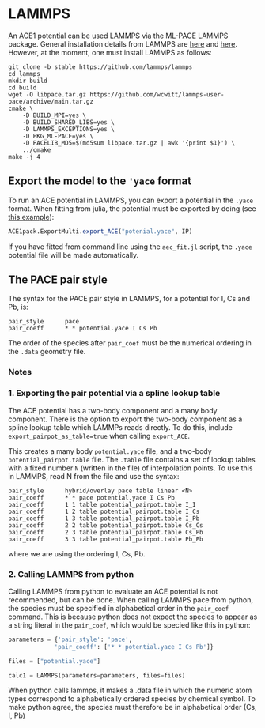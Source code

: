 # LAMMPS

An ACE1 potential can be used LAMMPS via the ML-PACE LAMMPS package. General installation details from LAMMPS are [here](https://docs.lammps.org/Build_extras.html#ml-pace) and [here](https://github.com/ICAMS/lammps-user-pace). However, at the moment, one must install LAMMPS as follows:
```
git clone -b stable https://github.com/lammps/lammps
cd lammps
mkdir build
cd build
wget -O libpace.tar.gz https://github.com/wcwitt/lammps-user-pace/archive/main.tar.gz
cmake \
    -D BUILD_MPI=yes \
    -D BUILD_SHARED_LIBS=yes \
    -D LAMMPS_EXCEPTIONS=yes \
    -D PKG_ML-PACE=yes \
    -D PACELIB_MD5=$(md5sum libpace.tar.gz | awk '{print $1}') \
    ../cmake
make -j 4
```


## Export the model to the `'yace` format

To run an ACE potential in LAMMPS, you can export a potential in the `.yace` format. When fitting from julia, the potential must be exported by doing (see [this example](../literate_tutorials/TiAl.md)):

```julia
ACE1pack.ExportMulti.export_ACE("potenial.yace", IP)
```

If you have fitted from command line using the `aec_fit.jl` script, the `.yace` potential file will be made automatically.

## The PACE pair style

The syntax for the PACE pair style in LAMMPS, for a potential for I, Cs and Pb, is:

```
pair_style      pace
pair_coeff      * * potential.yace I Cs Pb
```
The order of the species after `pair_coef` must be the numerical ordering in the `.data` geometry file. 

### Notes

### 1. Exporting the pair potential via a spline lookup table

The ACE potential has a two-body component and a many body component. There is the option to export the two-body component as a spline lookup table which LAMMPs reads directly. To do this, include `export_pairpot_as_table=true` when calling `export_ACE`.

This creates a many body `potential.yace` file, and a two-body `potential_pairpot.table` file. The `.table` file contains a set of lookup tables with a fixed number `N` (written in the file) of interpolation points. To use this in LAMMPS, read N from the file and use the syntax:

```
pair_style      hybrid/overlay pace table linear <N>
pair_coeff      * * pace potential.yace I Cs Pb
pair_coeff      1 1 table potential_pairpot.table I_I
pair_coeff      1 2 table potential_pairpot.table I_Cs
pair_coeff      1 3 table potential_pairpot.table I_Pb
pair_coeff      2 2 table potential_pairpot.table Cs_Cs
pair_coeff      2 3 table potential_pairpot.table Cs_Pb
pair_coeff      3 3 table potential_pairpot.table Pb_Pb
```

where we are using the ordering I, Cs, Pb.

### 2. Calling LAMMPS from python

Calling LAMMPS from python to evaluate an ACE potential is not recommended, but can be done. When calling LAMMPS pace from python, the species must be specified in alphabetical order in the `pair_coef` command. This is because python does not expect the species to appear as a string literal in the `pair_coef`, which would be specied like this in python:

```python
parameters = {'pair_style': 'pace',
             'pair_coeff': ['* * potential.yace I Cs Pb']}

files = ["potential.yace"]

calc1 = LAMMPS(parameters=parameters, files=files)
```

When python calls lammps, it makes a .data file in which the numeric atom types correspond to alphabetically ordered species by chemical symbol. To make python agree, the species must therefore be in alphabetical order (Cs, I, Pb)
